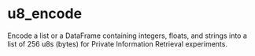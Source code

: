 # u8_encode
Encode a list or a DataFrame containing integers, floats, and strings into a list of 256 u8s (bytes) for Private Information Retrieval experiments.
